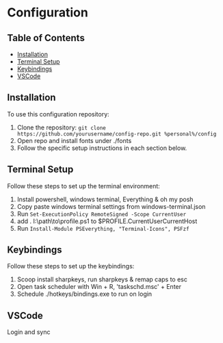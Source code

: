 # Configuration

## Table of Contents

- [Installation](#installation)
- [Terminal Setup](#terminal-setup)
- [Keybindings](#keybindings)
- [VSCode](#vscode)

## Installation

To use this configuration repository:

1. Clone the repository: ``` git clone https://github.com/yourusername/config-repo.git %personal%/config ```
2. Open repo and install fonts under ./fonts
3. Follow the specific setup instructions in each section below.

## Terminal Setup

Follow these steps to set up the terminal environment:

1. Install powershell, windows terminal, Everything & oh my posh
2. Copy paste windows terminal settings from windows-terminal.json
3. Run ```Set-ExecutionPolicy RemoteSigned -Scope CurrentUser```
4. add . I:\path\to\profile.ps1 to $PROFILE.CurrentUserCurrentHost
5. Run ```Install-Module PSEverything, "Terminal-Icons", PSFzf```

## Keybindings

Follow these steps to set up the keybindings:

1. Scoop install sharpkeys, run sharpkeys & remap caps to esc
2. Open task scheduler with Win + R, 'taskschd.msc' + Enter
3. Schedule ./hotkeys/bindings.exe to run on login

## VSCode

Login and sync
